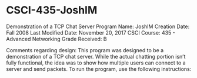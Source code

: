 # CSCI-435-JoshIM
Demonstration of a TCP Chat Server
Program Name: JoshIM
Creation Date: Fall 2008
Last Modified Date: November 20, 2017
CSCI Course: 435 - Advanced Networking
Grade Received: B

Comments regarding design: This program was designed to be a demonstration of a TCP chat server. While the actual chatting portion isn’t fully functional, the idea was to show how multiple users can connect to a server and send packets. To run the program, use the following instructions:
